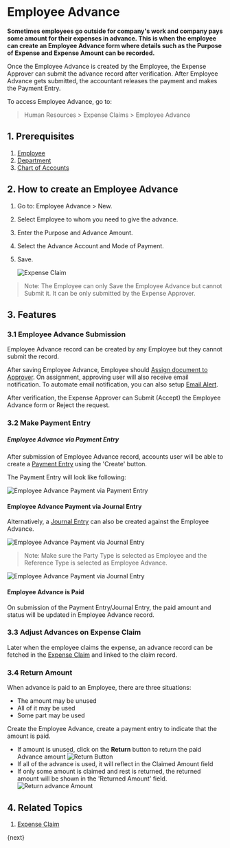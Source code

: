 <!-- add-breadcrumbs -->
# Employee Advance

**Sometimes employees go outside for company's work and company pays some amount for their expenses in advance. This is when the employee can create an Employee Advance form where details such as the Purpose of Expense and Expense Amount can be recorded.**

Once the Employee Advance is created by the Employee, the Expense Approver can submit the advance record after verification. After Employee Advance gets submitted, the accountant releases the payment and makes the Payment Entry.

To access Employee Advance, go to:

> Human Resources > Expense Claims > Employee Advance 

## 1. Prerequisites

1. [Employee](/docs/user/manual/en/human-resources/employee)
1. [Department](/docs/user/manual/en/human-resources/department)
1. [Chart of Accounts](/docs/user/manual/en/accounts/chart-of-accounts)

## 2. How to create an Employee Advance
1. Go to: Employee Advance > New.
1. Select Employee to whom you need to give the advance.
1. Enter the Purpose and Advance Amount.
1. Select the Advance Account and Mode of Payment.
1. Save.

    <img class="screenshot" alt="Expense Claim" src="{{docs_base_url}}/v12/assets/img/human-resources/employee-advance.png">

> Note: The Employee can only Save the Employee Advance but cannot Submit it. It can be only submitted by the Expense Approver.

## 3. Features

### 3.1 Employee Advance Submission

Employee Advance record can be created by any Employee but they cannot submit the record.

After saving Employee Advance, Employee should [Assign document to Approver](/docs/user/manual/en/using-erpnext/assignment). On assignment, approving user will also receive email notification. To automate email notification, you can also setup [Email Alert](/docs/user/manual/en/setting-up/notifications.html).

After verification, the Expense Approver can Submit (Accept) the Employee Advance form or Reject the request.

### 3.2 Make Payment Entry

##### Employee Advance via Payment Entry
After submission of Employee Advance record, accounts user will be able to create a [Payment Entry](/docs/user/manual/en/accounts/payment-entry) using the 'Create' button.

The Payment Entry will look like following:

<img class="screenshot" alt="Employee Advance Payment via Payment Entry" src="{{docs_base_url}}/v12/assets/img/human-resources/employee-advance-payment-entry.png">

#### Employee Advance Payment via Journal Entry
Alternatively, a [Journal Entry](/docs/user/manual/en/accounts/journal-entry) can also be created against the Employee Advance.


<img class="screenshot" alt="Employee Advance Payment via Journal Entry" src="{{docs_base_url}}/v12/assets/img/human-resources/employee-advance-journal-entry1.png">

> Note: Make sure the Party Type is selected as Employee and the Reference Type is selected as Employee 
Advance.

<img class="screenshot" alt="Employee Advance Payment via Journal Entry" src="{{docs_base_url}}/v12/assets/img/human-resources/employee-advance-journal-entry2.png">

#### Employee Advance is Paid
On submission of the Payment Entry/Journal Entry, the paid amount and status will be updated in Employee Advance record.

### 3.3 Adjust Advances on Expense Claim

Later when the employee claims the expense, an advance record can be fetched in the [Expense Claim](/docs/user/manual/en/human-resources/expense-claim) and linked to the claim record.


### 3.4 Return Amount
When advance is paid to an Employee, there are three situations:

* The amount may be unused
* All of it may be used
* Some part may be used


Create the Employee Advance, create a payment entry to indicate that the amount is paid. 

* If amount is unused, click on the **Return** button to return the paid Advance amount
    ![Return Button](/docs/assets/img/human-resources/advance-return-button.png)
* If all of the advance is used, it will reflect in the Claimed Amount field
* If only some amount is claimed and rest is returned, the returned amount will be shown in the 'Returned Amount' field.
    ![Return advance Amount](/docs/assets/img/human-resources/advance-returned-amount.png)

## 4. Related Topics

1. [Expense Claim](/docs/user/manual/en/human-resources/expense-claim)



{next}
